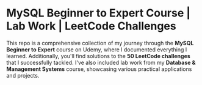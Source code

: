 <h1>MySQL Beginner to Expert Course | Lab Work | LeetCode Challenges</h1>

<p>This repo is a comprehensive collection of my journey through the <strong>MySQL Beginner to Expert</strong> course on Udemy, where I documented everything I learned. Additionally, you'll find solutions to the <strong>50 LeetCode challenges</strong> that I successfully tackled. I've also included lab work from my <strong>Database & Management Systems</strong> course, showcasing various practical applications and projects.</p>
